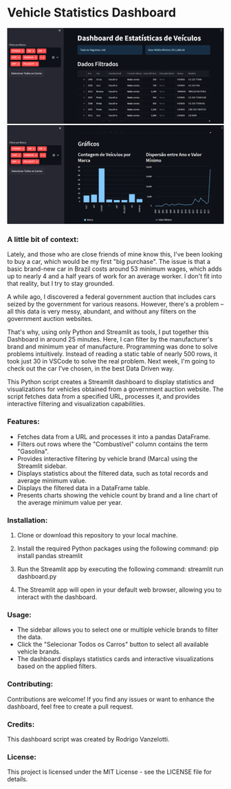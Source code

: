 # Vehicle Statistics Dashboard

![alt text](tabela_principal.png "Title")
![alt text](graphs.png "Title")

### A little bit of context:

Lately, and those who are close friends of mine know this, I've been looking to buy a car, which would be my first "big purchase". The issue is that a basic brand-new car in Brazil costs around 53 minimum wages, which adds up to nearly 4 and a half years of work for an average worker. I don't fit into that reality, but I try to stay grounded. 

A while ago, I discovered a federal government auction that includes cars seized by the government for various reasons. However, there's a problem – all this data is very messy, abundant, and without any filters on the government auction websites. 

That's why, using only Python and Streamlit as tools, I put together this Dashboard in around 25 minutes. Here, I can filter by the manufacturer's brand and minimum year of manufacture. Programming was done to solve problems intuitively. Instead of reading a static table of nearly 500 rows, it took just 30 in VSCode to solve the real problem. 
Next week, I'm going to check out the car I've chosen, in the best Data Driven way.

This Python script creates a Streamlit dashboard to display statistics and visualizations for vehicles obtained from a government auction website. The script fetches data from a specified URL, processes it, and provides interactive filtering and visualization capabilities.

### Features:

- Fetches data from a URL and processes it into a pandas DataFrame.
- Filters out rows where the "Combustível" column contains the term "Gasolina".
- Provides interactive filtering by vehicle brand (Marca) using the Streamlit sidebar.
- Displays statistics about the filtered data, such as total records and average minimum value.
- Displays the filtered data in a DataFrame table.
- Presents charts showing the vehicle count by brand and a line chart of the average minimum value per year.

### Installation:

1. Clone or download this repository to your local machine.

2. Install the required Python packages using the following command:
   pip install pandas streamlit

3. Run the Streamlit app by executing the following command:
   streamlit run dashboard.py

4. The Streamlit app will open in your default web browser, allowing you to interact with the dashboard.

### Usage:

- The sidebar allows you to select one or multiple vehicle brands to filter the data.
- Click the "Selecionar Todos os Carros" button to select all available vehicle brands.
- The dashboard displays statistics cards and interactive visualizations based on the applied filters.

### Contributing:

Contributions are welcome! If you find any issues or want to enhance the dashboard, feel free to create a pull request.

### Credits:

This dashboard script was created by Rodrigo Vanzelotti.

### License:

This project is licensed under the MIT License - see the LICENSE file for details.

